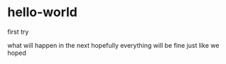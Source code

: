# hello-world
first try

what will happen in the next
hopefully everything will be fine
just like we hoped

